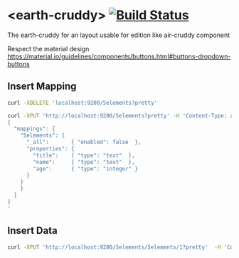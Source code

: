 
# \<earth-cruddy\>  [![Build Status](https://travis-ci.org/FiveElements/earth-cruddy.svg?branch=master)](https://travis-ci.org/FiveElements/earth-cruddy)


The earth-cruddy for an layout usable for edition like air-cruddy component

Respect the material design https://material.io/guidelines/components/buttons.html#buttons-dropdown-buttons



## Insert Mapping
```bash
curl -XDELETE 'localhost:9200/5elements?pretty'
```
 

```bash
curl -XPUT 'http://localhost:9200/5elements?pretty' -H 'Content-Type: application/json' -d'
{
  "mappings": {
    "5elements": { 
      "_all":       { "enabled": false  }, 
      "properties": { 
        "title":    { "type": "text"  }, 
        "name":     { "type": "text"  }, 
        "age":      { "type": "integer" }  
      }
    } 
    }
  }
}
'
```
 
## Insert Data

```bash
curl -XPUT 'http://localhost:9200/5elements/5elements/1?pretty'  -H 'Content-Type: application/json'  -d'{ "firstname" : "Liloo",  "lastname" : "Dallas" }'
```
 
